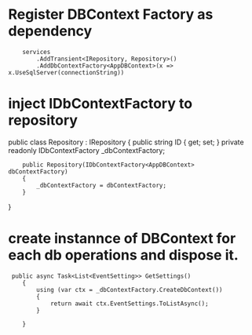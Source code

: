 # Register DBContext Factory as dependency

        services
            .AddTransient<IRepository, Repository>()
            .AddDbContextFactory<AppDBContext>(x => x.UseSqlServer(connectionString))
            
# inject  IDbContextFactory<AppDBContext>  to repository

 public class Repository : IRepository
    {
        public string ID { get; set; }
        private readonly IDbContextFactory<AppDBContext> _dbContextFactory;

        public Repository(IDbContextFactory<AppDBContext> dbContextFactory)
        {
            _dbContextFactory = dbContextFactory;
        }
  }
  
  
  # create instannce of DBContext for each db operations and dispose it. 
  
     public async Task<List<EventSetting>> GetSettings()
        {
            using (var ctx = _dbContextFactory.CreateDbContext())
            {
                return await ctx.EventSettings.ToListAsync();
            }

        }
  
  
  
  
